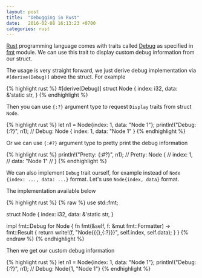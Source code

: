 ```yaml
---
layout: post
title:  "Debugging in Rust"
date:   2016-02-08 16:13:23 +0700
categories: rust
---
```


[Rust][rust] programming language comes with traits called [Debug][dbg] as specified in [fmt][fmt] module. We can use this trait to display custom debug information from our struct.

The usage is very straight forward, we just derive debug implementation via `#[derive(Debug)]` above the struct. For example

{% highlight rust %}
#[derive(Debug)]
struct Node {
    index: i32,
    data: &'static str,
}
{% endhighlight %}

Then you can use `{:?}` argument type to request `Display` traits from struct `Node`.

{% highlight rust %}
let n1 = Node{index: 1, data: "Node 1"};
println!("Debug: {:?}", n1);
// Debug: Node { index: 1, data: "Node 1" }
{% endhighlight %}

Or we can use `{:#?}` argument type to pretty print the debug information

{% highlight rust %}
println!("Pretty: {:#?}", n1); 
// Pretty: Node {
//     index: 1,
//     data: "Node 1"
// }
{% endhighlight %}

We can also implement `Debug` trait ourself, for example instead of `Node {index: ..., data: ...}` format. Let's use `Node{index, data}` format.

The implementation available below

{% highlight rust %}
{% raw %}
use std::fmt;

struct Node {
    index: i32,
    data: &'static str,
}

impl fmt::Debug for Node {
    fn fmt(&self, f: &mut fmt::Formatter) -> fmt::Result {
        return write!(f, "Node{{{},{:?}}}", self.index, self.data);
    }
}
{% endraw %}
{% endhighlight %}

Then we get our custom debug information

{% highlight rust %}
let n1 = Node{index: 1, data: "Node 1"};
println!("Debug: {:?}", n1);
// Debug: Node{1, "Node 1"}
{% endhighlight %}

[rust]: https://rust-lang.org
[dbg]: https://doc.rust-lang.org/std/fmt/trait.Debug.html
[fmt]: https://doc.rust-lang.org/std/fmt/index.html
